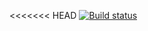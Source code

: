 <<<<<<< HEAD
[![Build status](https://dev.azure.com/dtiwari/sentia/_apis/build/status/01%20SentiaAssigment-CI)](https://dev.azure.com/dtiwari/sentia/_build/latest?definitionId=19)